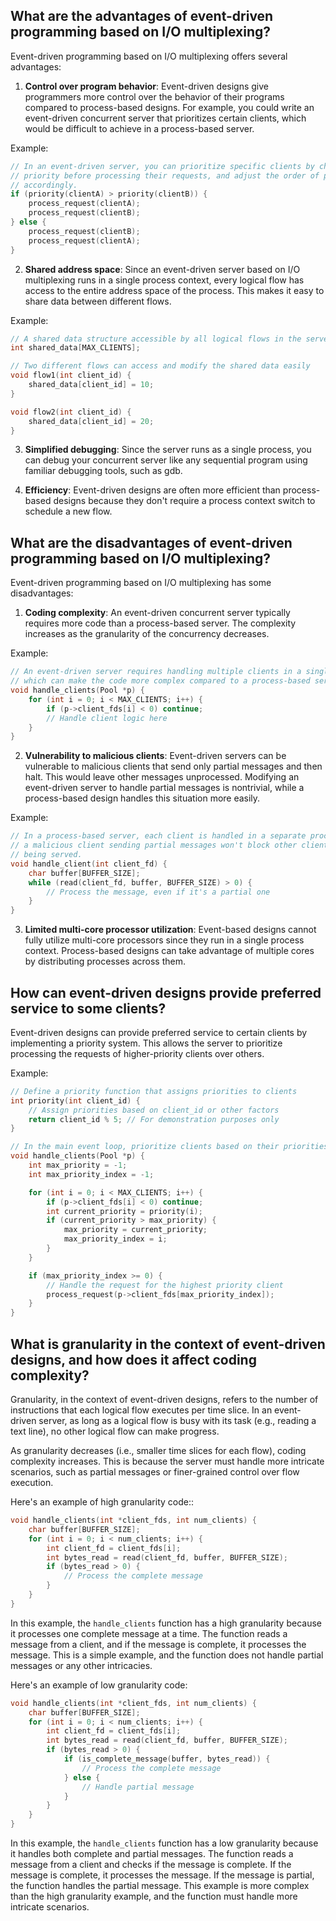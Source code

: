 ## What are the advantages of event-driven programming based on I/O multiplexing?

Event-driven programming based on I/O multiplexing offers several advantages:

1.  **Control over program behavior**: Event-driven designs give programmers more control over the behavior of their programs compared to process-based designs. For example, you could write an event-driven concurrent server that prioritizes certain clients, which would be difficult to achieve in a process-based server.

Example:
```c
// In an event-driven server, you can prioritize specific clients by checking their
// priority before processing their requests, and adjust the order of processing
// accordingly.
if (priority(clientA) > priority(clientB)) {
    process_request(clientA);
    process_request(clientB);
} else {
    process_request(clientB);
    process_request(clientA);
}
```
2.  **Shared address space**: Since an event-driven server based on I/O multiplexing runs in a single process context, every logical flow has access to the entire address space of the process. This makes it easy to share data between different flows.

Example:
```c
// A shared data structure accessible by all logical flows in the server
int shared_data[MAX_CLIENTS];

// Two different flows can access and modify the shared data easily
void flow1(int client_id) {
    shared_data[client_id] = 10;
}

void flow2(int client_id) {
    shared_data[client_id] = 20;
}
```
3.  **Simplified debugging**: Since the server runs as a single process, you can debug your concurrent server like any sequential program using familiar debugging tools, such as gdb.
    
4.  **Efficiency**: Event-driven designs are often more efficient than process-based designs because they don't require a process context switch to schedule a new flow.

## What are the disadvantages of event-driven programming based on I/O multiplexing?

Event-driven programming based on I/O multiplexing has some disadvantages:

1.  **Coding complexity**: An event-driven concurrent server typically requires more code than a process-based server. The complexity increases as the granularity of the concurrency decreases.

Example:
```c
// An event-driven server requires handling multiple clients in a single function,
// which can make the code more complex compared to a process-based server.
void handle_clients(Pool *p) {
    for (int i = 0; i < MAX_CLIENTS; i++) {
        if (p->client_fds[i] < 0) continue;
        // Handle client logic here
    }
}
```
2.  **Vulnerability to malicious clients**: Event-driven servers can be vulnerable to malicious clients that send only partial messages and then halt. This would leave other messages unprocessed. Modifying an event-driven server to handle partial messages is nontrivial, while a process-based design handles this situation more easily.

Example:
```c
// In a process-based server, each client is handled in a separate process, so
// a malicious client sending partial messages won't block other clients from
// being served.
void handle_client(int client_fd) {
    char buffer[BUFFER_SIZE];
    while (read(client_fd, buffer, BUFFER_SIZE) > 0) {
        // Process the message, even if it's a partial one
    }
}
```
3.  **Limited multi-core processor utilization**: Event-based designs cannot fully utilize multi-core processors since they run in a single process context. Process-based designs can take advantage of multiple cores by distributing processes across them.

## How can event-driven designs provide preferred service to some clients?

Event-driven designs can provide preferred service to certain clients by implementing a priority system. This allows the server to prioritize processing the requests of higher-priority clients over others.

Example:
```c
// Define a priority function that assigns priorities to clients
int priority(int client_id) {
    // Assign priorities based on client_id or other factors
    return client_id % 5; // For demonstration purposes only
}

// In the main event loop, prioritize clients based on their priorities
void handle_clients(Pool *p) {
    int max_priority = -1;
    int max_priority_index = -1;

    for (int i = 0; i < MAX_CLIENTS; i++) {
        if (p->client_fds[i] < 0) continue;
        int current_priority = priority(i);
        if (current_priority > max_priority) {
            max_priority = current_priority;
            max_priority_index = i;
        }
    }

    if (max_priority_index >= 0) {
        // Handle the request for the highest priority client
        process_request(p->client_fds[max_priority_index]);
    }
}
```
## What is granularity in the context of event-driven designs, and how does it affect coding complexity?

Granularity, in the context of event-driven designs, refers to the number of instructions that each logical flow executes per time slice. In an event-driven server, as long as a logical flow is busy with its task (e.g., reading a text line), no other logical flow can make progress.

As granularity decreases (i.e., smaller time slices for each flow), coding complexity increases. This is because the server must handle more intricate scenarios, such as partial messages or finer-grained control over flow execution.

Here's an example of high granularity code::
```c
void handle_clients(int *client_fds, int num_clients) {
    char buffer[BUFFER_SIZE];
    for (int i = 0; i < num_clients; i++) {
        int client_fd = client_fds[i];
        int bytes_read = read(client_fd, buffer, BUFFER_SIZE);
        if (bytes_read > 0) {
            // Process the complete message
        }
    }
}
```
In this example, the `handle_clients` function has a high granularity because it processes one complete message at a time. The function reads a message from a client, and if the message is complete, it processes the message. This is a simple example, and the function does not handle partial messages or any other intricacies.

Here's an example of low granularity code:
```c
void handle_clients(int *client_fds, int num_clients) {
    char buffer[BUFFER_SIZE];
    for (int i = 0; i < num_clients; i++) {
        int client_fd = client_fds[i];
        int bytes_read = read(client_fd, buffer, BUFFER_SIZE);
        if (bytes_read > 0) {
            if (is_complete_message(buffer, bytes_read)) {
                // Process the complete message
            } else {
                // Handle partial message
            }
        }
    }
}
```
In this example, the `handle_clients` function has a low granularity because it handles both complete and partial messages. The function reads a message from a client and checks if the message is complete. If the message is complete, it processes the message. If the message is partial, the function handles the partial message. This example is more complex than the high granularity example, and the function must handle more intricate scenarios.